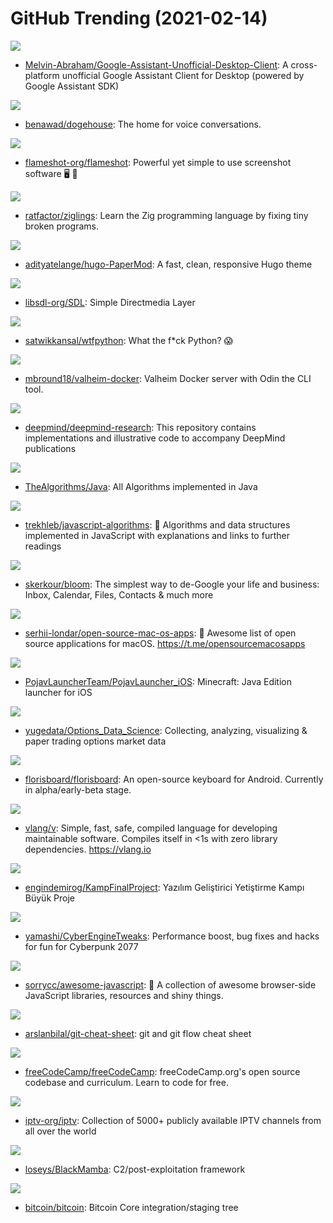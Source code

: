 # GitHub Trending (2021-02-14)

![](https://img.shields.io/badge/JavaScript-New%20474-green?style=flat-square&logo=appveyor)
- [Melvin-Abraham/Google-Assistant-Unofficial-Desktop-Client](https://github.com/Melvin-Abraham/Google-Assistant-Unofficial-Desktop-Client): A cross-platform unofficial Google Assistant Client for Desktop (powered by Google Assistant SDK)

![](https://img.shields.io/badge/TypeScript-New%20798-green?style=flat-square&logo=appveyor)
- [benawad/dogehouse](https://github.com/benawad/dogehouse): The home for voice conversations.

![](https://img.shields.io/badge/C%2B%2B-New%20706-green?style=flat-square&logo=appveyor)
- [flameshot-org/flameshot](https://github.com/flameshot-org/flameshot): Powerful yet simple to use screenshot software 🖥️ 📸

![](https://img.shields.io/badge/Zig-New%20239-green?style=flat-square&logo=appveyor)
- [ratfactor/ziglings](https://github.com/ratfactor/ziglings): Learn the Zig programming language by fixing tiny broken programs.

![](https://img.shields.io/badge/HTML-New%2061-green?style=flat-square&logo=appveyor)
- [adityatelange/hugo-PaperMod](https://github.com/adityatelange/hugo-PaperMod): A fast, clean, responsive Hugo theme

![](https://img.shields.io/badge/C-New%20243-green?style=flat-square&logo=appveyor)
- [libsdl-org/SDL](https://github.com/libsdl-org/SDL): Simple Directmedia Layer

![](https://img.shields.io/badge/Python-New%20701-green?style=flat-square&logo=appveyor)
- [satwikkansal/wtfpython](https://github.com/satwikkansal/wtfpython): What the f*ck Python? 😱

![](https://img.shields.io/badge/Rust-New%2074-green?style=flat-square&logo=appveyor)
- [mbround18/valheim-docker](https://github.com/mbround18/valheim-docker): Valheim Docker server with Odin the CLI tool.

![](https://img.shields.io/badge/Jupyter%20Notebook-New%20273-green?style=flat-square&logo=appveyor)
- [deepmind/deepmind-research](https://github.com/deepmind/deepmind-research): This repository contains implementations and illustrative code to accompany DeepMind publications

![](https://img.shields.io/badge/Java-New%2053-green?style=flat-square&logo=appveyor)
- [TheAlgorithms/Java](https://github.com/TheAlgorithms/Java): All Algorithms implemented in Java

![](https://img.shields.io/badge/JavaScript-New%20168-green?style=flat-square&logo=appveyor)
- [trekhleb/javascript-algorithms](https://github.com/trekhleb/javascript-algorithms): 📝 Algorithms and data structures implemented in JavaScript with explanations and links to further readings

![](https://img.shields.io/badge/Rust-New%20197-green?style=flat-square&logo=appveyor)
- [skerkour/bloom](https://github.com/skerkour/bloom): The simplest way to de-Google your life and business: Inbox, Calendar, Files, Contacts & much more

![](https://img.shields.io/badge/Swift-New%20135-green?style=flat-square&logo=appveyor)
- [serhii-londar/open-source-mac-os-apps](https://github.com/serhii-londar/open-source-mac-os-apps): 🚀 Awesome list of open source applications for macOS. https://t.me/opensourcemacosapps

![](https://img.shields.io/badge/Java-New%2022-green?style=flat-square&logo=appveyor)
- [PojavLauncherTeam/PojavLauncher_iOS](https://github.com/PojavLauncherTeam/PojavLauncher_iOS): Minecraft: Java Edition launcher for iOS

![](https://img.shields.io/badge/Python-New%2049-green?style=flat-square&logo=appveyor)
- [yugedata/Options_Data_Science](https://github.com/yugedata/Options_Data_Science): Collecting, analyzing, visualizing & paper trading options market data

![](https://img.shields.io/badge/Kotlin-New%2029-green?style=flat-square&logo=appveyor)
- [florisboard/florisboard](https://github.com/florisboard/florisboard): An open-source keyboard for Android. Currently in alpha/early-beta stage.

![](https://img.shields.io/badge/V-New%20144-green?style=flat-square&logo=appveyor)
- [vlang/v](https://github.com/vlang/v): Simple, fast, safe, compiled language for developing maintainable software. Compiles itself in <1s with zero library dependencies. https://vlang.io

![](https://img.shields.io/badge/C%23-New%2051-green?style=flat-square&logo=appveyor)
- [engindemirog/KampFinalProject](https://github.com/engindemirog/KampFinalProject): Yazılım Geliştirici Yetiştirme Kampı Büyük Proje

![](https://img.shields.io/badge/C-New%2025-green?style=flat-square&logo=appveyor)
- [yamashi/CyberEngineTweaks](https://github.com/yamashi/CyberEngineTweaks): Performance boost, bug fixes and hacks for fun for Cyberpunk 2077

![](https://img.shields.io/badge/none-New%2079-green?style=flat-square&logo=appveyor)
- [sorrycc/awesome-javascript](https://github.com/sorrycc/awesome-javascript): 🐢 A collection of awesome browser-side JavaScript libraries, resources and shiny things.

![](https://img.shields.io/badge/none-New%20123-green?style=flat-square&logo=appveyor)
- [arslanbilal/git-cheat-sheet](https://github.com/arslanbilal/git-cheat-sheet): git and git flow cheat sheet

![](https://img.shields.io/badge/JavaScript-New%20197-green?style=flat-square&logo=appveyor)
- [freeCodeCamp/freeCodeCamp](https://github.com/freeCodeCamp/freeCodeCamp): freeCodeCamp.org's open source codebase and curriculum. Learn to code for free.

![](https://img.shields.io/badge/JavaScript-New%20499-green?style=flat-square&logo=appveyor)
- [iptv-org/iptv](https://github.com/iptv-org/iptv): Collection of 5000+ publicly available IPTV channels from all over the world

![](https://img.shields.io/badge/Python-New%2023-green?style=flat-square&logo=appveyor)
- [loseys/BlackMamba](https://github.com/loseys/BlackMamba): C2/post-exploitation framework

![](https://img.shields.io/badge/C%2B%2B-New%2089-green?style=flat-square&logo=appveyor)
- [bitcoin/bitcoin](https://github.com/bitcoin/bitcoin): Bitcoin Core integration/staging tree

